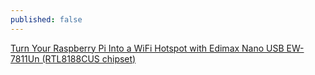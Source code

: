 ```yaml
---
published: false
---
```




<!--more-->

[Turn Your Raspberry Pi Into a WiFi Hotspot with Edimax Nano USB EW-7811Un (RTL8188CUS chipset)](http://www.daveconroy.com/turn-your-raspberry-pi-into-a-wifi-hotspot-with-edimax-nano-usb-ew-7811un-rtl8188cus-chipset/)
